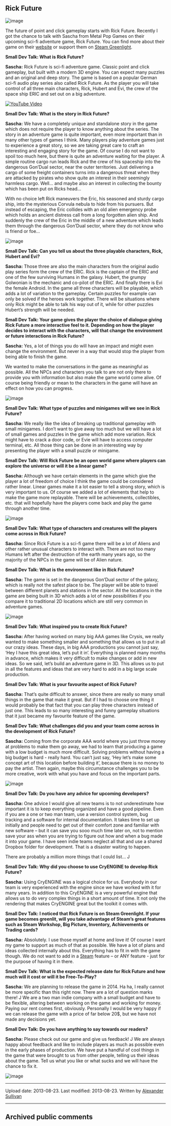 ## Rick Future

![image](src\articleArchive\authorAlexanderSullivan\2013-08-23_RickFuture\image1.png)

The future of point and click gameplay starts with Rick Future. Recently I got the chance to talk with Sascha from Metal Pop Games on their upcoming sci-fi adventure game, Rick Future. You can find more about their game on their [website](http://www.rick-future.com/) or support them on [Steam Greenlight](https://steamcommunity.com/sharedfiles/filedetails/?id=93230269).

**Small Dev Talk: What is Rick Future?** 

**Sascha:** Rick Future is sci-fi adventure game. Classic point and click gameplay, but built with a modern 3D engine. You can expect many puzzles and an original and deep story. The game is based on a popular German sci-fi audio play series also called Rick Future. As the player you will take control of all three main characters, Rick, Hubert and Evi, the crew of the space ship ERIC and set out on a big adventure.

[![YouTube Video](https://img.youtube.com/vi/hkD1mVb7iyA/0.jpg)](https://www.youtube.com/watch?v=S9c4K2OhZPw)

**Small Dev Talk: What is the story in Rick Future?**

**Sascha:** We have a completely unique and standalone story in the game which does not require the player to know anything about the series. The story in an adventure game is quite important, even more important than in many other types of games I think. Many players play adventure games just to experience a great story, so we are taking great care to craft an interesting and engaging story for the game. Of course I do not want to spoil too much here, but there is quite an adventure waiting for the player. A simple routine cargo run leads Rick and the crew of his spaceship into the dangerous Gon’Dual sector, near the outer territories. Just delivering a cargo of some freight containers turns into a dangerous threat when they are attacked by pirates who show quite an interest in their seemingly harmless cargo. Well… and maybe also an interest in collecting the bounty which has been put on Ricks head… 

With no choice left Rick maneuvers the Eric, his seasoned and sturdy cargo ship, into the mysterious Corvula nebula to hide from his pursuers. But instead of escaping, the Eric collides with an old alien emergency probe which holds an ancient distress call from a long forgotten alien ship. And suddenly the crew of the Eric in the middle of a new adventure which leads them through the dangerous Gon’Dual sector, where they do not know who is friend or foe… 

![image](src\articleArchive\authorAlexanderSullivan\2013-08-23_RickFuture\image2.jpg)

**Small Dev Talk: Can you tell us about the three playable characters, Rick, Hubert and Evi?**

**Sascha:** Those three are also the main characters from the original audio play series form the crew of the ERIC. Rick is the captain of the ERIC and one of the few surviving Humans in the galaxy. Hubert, the grumpy Golwonian is the mechanic and co-pilot of the ERIC. And finally there is Evi the female Android. In the game all three characters will be playable, which adds a lot of variation to the gameplay. Certain puzzles for example can only be solved if the heroes work together. There will be situations where only Rick might be able to talk his way out of it, while for other puzzles Hubert’s strength will be needed.

**Small Dev Talk: Your game gives the player the choice of dialogue giving Rick Future a more interactive feel to it. Depending on how the player decides to interact with the characters, will that change the environment or future interactions in Rick Future?**

**Sascha:** Yes, a lot of things you do will have an impact and might even change the environment. But never in a way that would stop the player from being able to finish the game.

We wanted to make the conversations in the game as meaningful as possible. All the NPCs and characters you talk to are not only there to provide you with information but also make the game world come alive. Of course being friendly or mean to the characters in the game will have an effect on how you can progress.

![image](src\articleArchive\authorAlexanderSullivan\2013-08-23_RickFuture\image3.jpg)

**Small Dev Talk: What type of puzzles and minigames will we see in Rick Future?**

**Sascha:** We really like the idea of breaking up traditional gameplay with small minigames. I don’t want to give away too much but we will have a lot of small games and puzzles in the game which add more variation. Rick might have to crack a door code, or Evie will have to access computer terminal, etc. All those thing can be done in an interesting way by presenting the player with a small puzzle or minigame.

**Small Dev Talk: Will Rick Future be an open world game where players can explore the universe or will it be a linear game?**

**Sascha:** Although we have certain elements in the game which give the player a lot of freedom of choice I think the game could be considered rather linear. Linear games make it a lot easier to tell a strong story, which is very important to us. Of course we added a lot of elements that help to make the game more replayable. There will be achievements, collectibles, etc. that will hopefully have the players come back and play the game through another time.

![image](src\articleArchive\authorAlexanderSullivan\2013-08-23_RickFuture\image4.jpg)

**Small Dev Talk: What type of characters and creatures will the players come across in Rick Future?**

**Sascha:** Since Rick Future is a sci-fi game there will be a lot of Aliens and other rather unusual characters to interact with. There are not too many Humans left after the destruction of the earth many years ago, so the majority of the NPCs in the game will be of Alien nature.

**Small Dev Talk: What is the environment like in Rick Future?**

**Sascha:** The game is set in the dangerous Gon’Dual sector of the galaxy, which is really not the safest place to be. The player will be able to travel between different planets and stations in the sector. All the locations in the game are being built in 3D which adds a lot of new possibilities if you compare it to traditional 2D locations which are still very common in adventure games.

![image](src\articleArchive\authorAlexanderSullivan\2013-08-23_RickFuture\image5.jpg)

**Small Dev Talk: What inspired you to create Rick Future?** 

**Sascha:** After having worked on many big AAA games like Crysis, we really wanted to make something smaller and something that allows us to put in all our crazy ideas. These days, in big AAA productions you cannot just say, ‘Hey I have this great idea, let’s put it in’. Everything is planned many months in advance, which makes it very difficult to make changes or add in new ideas. So we said, let’s build an adventure game in 3D. This allows us to put in all the features and ideas that are very hard to add in a big large scale production.

**Small Dev Talk: What is your favourite aspect of Rick Future?**

**Sascha:** That’s quite difficult to answer, since there are really so many small things in the game that make it great. But if I had to choose one thing it would probably be that fact that you can play three characters instead of just one. This leads to so many interesting and funny gameplay situations that it just became my favourite feature of the game.

**Small Dev Talk: What challenges did you and your team come across in the development of Rick Future?**

**Sascha:** Coming from the corporate AAA world where you just throw money at problems to make them go away, we had to learn that producing a game with a low budget is much more difficult. Solving problems without having a big budget is hard - really hard. You can’t just say, ’Hey let’s make some concept art of this location before building it’, because there is no money to pay the artist. Then again, maybe this circumstance challenges you to be more creative, work with what you have and focus on the important parts. 

![image](src\articleArchive\authorAlexanderSullivan\2013-08-23_RickFuture\image6.jpg)

**Small Dev Talk: Do you have any advice for upcoming developers?**

**Sascha:** One advice I would give all new teams is to not underestimate how important it is to keep everything organized and have a good pipeline. Even if you are a one or two man team, use a version control system, bug tracking and a software for internal documentation. It takes time to set up initially and people need to get out of their comfort zone and familiar with new software – but it can save you sooo much time later on, not to mention save your ass when you are trying to figure out how and when a bug made it into your game. I have seen indie teams neglect all that and use a shared Dropbox folder for development. That is a disaster waiting to happen.

There are probably a million more things that I could list… J

**Small Dev Talk: Why did you choose to use CryENGINE to develop Rick Future?** 

**Sascha:** Using CryENGINE was a logical choice for us. Everybody in our team is very experienced with the engine since we have worked with it for many years. In addition to this CryENGINE is a very powerful engine that allows us to do very complex things in a short amount of time. It not only the rendering that makes CryENGINE great but the toolkit it comes with.

**Small Dev Talk: I noticed that Rick Future is on Steam Greenlight. If your game becomes greenlit, will you take advantage of Steam’s great features such as Steam Workshop, Big Picture, Inventory, Achievements or Trading cards?**

**Sascha:** Absolutely. I use those myself at home and love it! Of course I want my game to support as much of that as possible. We have a lot of plans and ideas collected internally about this. Everything has to fit in with the game though. We do not want to add in a [Steam](https://steamcommunity.com/sharedfiles/filedetails/?id=93230269) feature – or ANY feature - just for the purpose of having it in there.

**Small Dev Talk: What is the expected release date for Rick Future and how much will it cost or will it be Free-To-Play?**

**Sascha:** We are planning to release the game in 2014. Ha ha, I really cannot be more specific than this right now. There are a lot of question marks there! J We are a two man indie company with a small budget and have to be flexible, altering between working on the game and working for money. Paying our rent comes first, obviously. Personally I would be very happy if we can release the game with a price of far below 20$, but we have not made any decisions yet.

**Small Dev Talk: Do you have anything to say towards our readers?**

**Sascha:** Please check out our game and give us feedback! J We are always happy about feedback and like to include players as much as possible even in the early phases of production. We have put a handful of cool things in the game that were brought to us from other people, telling us their ideas about the game. Tell us what you like or what sucks and we will have the chance to fix it.

![image](src\articleArchive\authorAlexanderSullivan\2013-08-23_RickFuture\image7.png)

----
Upload date: 2013-08-23. Last modified: 2013-08-23. Written by [Alexander Sullivan](https://twitter.com/AlexJSully)

-----
## Archived public comments